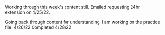 Working through this week's content still. Emailed requesting 24hr extension on 4/25/22.

Going back through content for understanding. I am working on the practice file. 4/26/22
Completed 4/28/22
